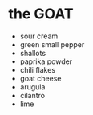 # the GOAT

- sour cream
- green small pepper
- shallots
- paprika powder
- chili flakes
- goat cheese
- arugula
- cilantro
- lime
